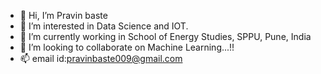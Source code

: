 - 👋 Hi, I’m Pravin baste
- 👀 I’m interested in Data Science and IOT.
- 🌱 I’m currently working in School of Energy Studies, SPPU, Pune, India
- 💞️ I’m looking to collaborate on Machine Learning...!!
- 📫 email id:pravinbaste009@gmail.com

<!---
pravinbaste009/pravinbaste009 is a ✨ special ✨ repository because its `README.md` (this file) appears on your GitHub profile.
You can click the Preview link to take a look at your changes.
--->
